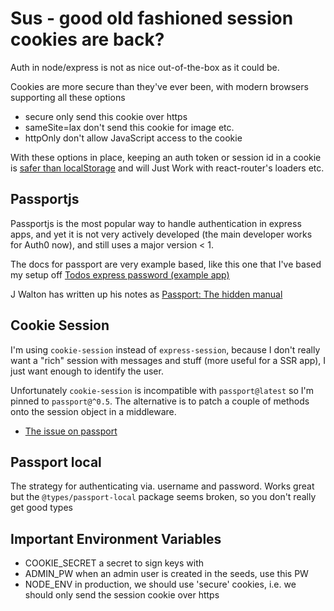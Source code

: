 # Sus - good old fashioned session cookies are back?

Auth in node/express is not as nice out-of-the-box as it could be.

Cookies are more secure than they've ever been, with modern browsers supporting
all these options

- secure only send this cookie over https
- sameSite=lax don't send this cookie for image etc.
- httpOnly don't allow JavaScript access to the cookie

With these options in place, keeping an auth token or session id in a cookie is
[safer than localStorage](https://tkacz.pro/how-to-securely-store-jwt-tokens)
and will Just Work with react-router's loaders etc.

## Passportjs

Passportjs is the most popular way to handle authentication in express apps, and
yet it is not very actively developed (the main developer works for Auth0 now), and
still uses a major version < 1.

The docs for passport are very example based, like this one that I've based my
setup off [Todos express password (example
app)](https://github.com/passport/todos-express-password)

J Walton has written up his notes as [Passport: The hidden
manual](https://github.com/jwalton/passport-api-docs#passportauthorizestrategyname-options-callback)

## Cookie Session

I'm using `cookie-session` instead of `express-session`, because I don't really
want a "rich" session with messages and stuff (more useful for a SSR app), I
just want enough to identify the user.

Unfortunately `cookie-session` is incompatible with `passport@latest` so I'm
pinned to `passport@^0.5`. The alternative is to patch a couple of methods onto
the session object in a middleware.

- [The issue on passport](https://github.com/jaredhanson/passport/issues/904#issuecomment-1135119308)

## Passport local

The strategy for authenticating via. username and password. Works great but the `@types/passport-local`
package seems broken, so you don't really get good types

## Important Environment Variables

- COOKIE_SECRET a secret to sign keys with
- ADMIN_PW when an admin user is created in the seeds, use this PW
- NODE_ENV in production, we should use 'secure' cookies, i.e. we should only
  send the session cookie over https
